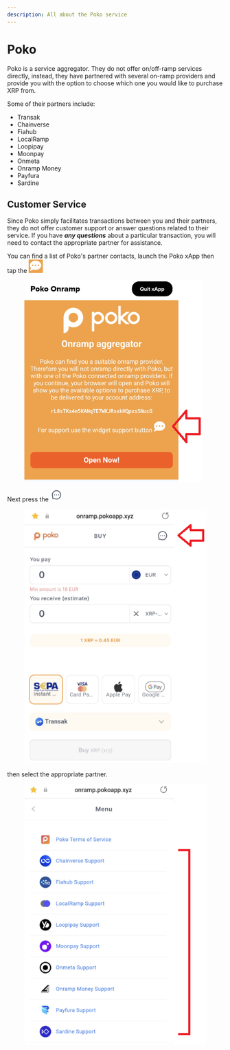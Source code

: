 ```yaml
---
description: All about the Poko service
---
```


# Poko

Poko is a service aggregator. They do not offer on/off-ramp services directly, instead, they have partnered with several on-ramp providers and provide you with the option to choose which one you would like to purchase XRP from.

Some of their partners include:

* Transak
* Chainverse
* Fiahub
* LocalRamp
* Loopipay
* Moonpay
* Onmeta
* Onramp Money
* Payfura
* Sardine

## Customer Service

Since Poko simply facilitates transactions between you and their partners, they do not offer customer support or answer questions related to their service. If you have _**any questions**_ about a particular transaction, you will need to contact the appropriate partner for assistance.

You can find a list of Poko's partner contacts, launch the Poko xApp then tap the ![](<../../.gitbook/assets/image (1).png>)

<figure><img src="../../.gitbook/assets/Poko 1.png" alt=""><figcaption></figcaption></figure>

Next press the ![](<../../.gitbook/assets/image (21).png>)

<figure><img src="../../.gitbook/assets/Poko 2.png" alt=""><figcaption></figcaption></figure>

then select the appropriate partner.

<figure><img src="../../.gitbook/assets/Poko 3.png" alt=""><figcaption></figcaption></figure>

&#x20;
